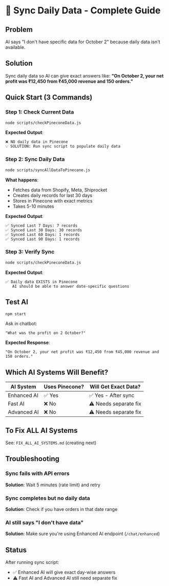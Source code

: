 # 🚀 Sync Daily Data - Complete Guide

## Problem
AI says "I don't have specific data for October 2" because daily data isn't available.

## Solution
Sync daily data so AI can give exact answers like:
**"On October 2, your net profit was ₹12,450 from ₹45,000 revenue and 150 orders."**

## Quick Start (3 Commands)

### Step 1: Check Current Data
```bash
node scripts/checkPineconeData.js
```

**Expected Output**:
```
❌ NO daily data in Pinecone
💡 SOLUTION: Run sync script to populate daily data
```

### Step 2: Sync Daily Data
```bash
node scripts/syncAllDataToPinecone.js
```

**What happens**:
- Fetches data from Shopify, Meta, Shiprocket
- Creates daily records for last 30 days
- Stores in Pinecone with exact metrics
- Takes 5-10 minutes

**Expected Output**:
```
✅ Synced Last 7 Days: 7 records
✅ Synced Last 30 Days: 30 records
✅ Synced Last 60 Days: 1 records
✅ Synced Last 90 Days: 1 records
```

### Step 3: Verify Sync
```bash
node scripts/checkPineconeData.js
```

**Expected Output**:
```
✅ Daily data EXISTS in Pinecone
   AI should be able to answer date-specific questions
```

## Test AI

```bash
npm start
```

Ask in chatbot:
```
"What was the profit on 2 October?"
```

**Expected Response**:
```
"On October 2, your net profit was ₹12,450 from ₹45,000 revenue and 150 orders."
```

## Which AI Systems Will Benefit?

| AI System | Uses Pinecone? | Will Get Exact Data? |
|-----------|---------------|---------------------|
| Enhanced AI | ✅ Yes | ✅ Yes - After sync |
| Fast AI | ❌ No | ⚠️ Needs separate fix |
| Advanced AI | ❌ No | ⚠️ Needs separate fix |

## To Fix ALL AI Systems

See: `FIX_ALL_AI_SYSTEMS.md` (creating next)

## Troubleshooting

### Sync fails with API errors
**Solution**: Wait 5 minutes (rate limit) and retry

### Sync completes but no daily data
**Solution**: Check if you have orders in that date range

### AI still says "I don't have data"
**Solution**: Make sure you're using Enhanced AI endpoint (`/chat/enhanced`)

## Status
After running sync script:
- ✅ Enhanced AI will give exact day-wise answers
- ⚠️ Fast AI and Advanced AI still need separate fix
